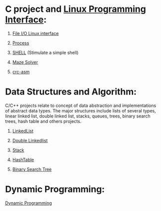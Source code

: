 # C project and [Linux Programming Interface](https://github.com/danghai/C-projects-and-Data-Structure/tree/master/linux_programming_interface): 

1. [File I/O Linux interface](https://github.com/danghai/C-projects-and-Data-Structure/tree/master/linux_programming_interface/file-IO)

2. [Process](https://github.com/danghai/C-projects-and-Data-Structure/tree/master/linux_programming_interface/process)

3. [SHELL](https://github.com/danghai/shell) (Stimulate a simple shell) 

4. [Maze Solver](https://github.com/danghai/C-projects-and-Data-Structure/tree/master/maze-solver)

5. [crc-asm](https://github.com/danghai/C-projects-and-Data-Structure/tree/master/crc-asm)

# Data Structures and Algorithm: 
C/C++ projects relate to concept of data abstraction and implementations of abstract data types. 
The major structures include lists of several types, linear linked list, double linked list, stacks, queues, trees, binary search trees, 
hash table and others projects.  

1. [LinkedList](https://github.com/danghai/C-projects-and-Data-Structure/tree/master/Data_Structure/linkedlist)

2. [Double Linkedlist](https://github.com/danghai/C-projects-and-Data-Structure/tree/master/Data_Structure/double-linkedlist)

3. [Stack](https://github.com/danghai/C-projects-and-Data-Structure/tree/master/Data_Structure/stack)

3. [HashTable](https://github.com/danghai/C-projects-and-Data-Structure/tree/master/Data_Structure/hashTable)

4. [Binary Search Tree](https://github.com/danghai/C-projects-and-Data-Structure/tree/master/Data_Structure/bstTree)

# Dynamic Programming:

[Dynamic Programming](https://github.com/danghai/C-projects-and-Data-Structure/tree/master/Dynamic_Programming)




